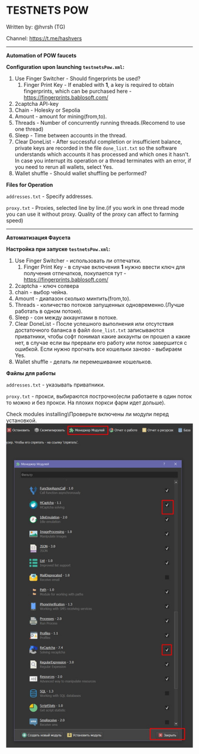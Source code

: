 # TESTNETS POW

Written by: @hvrsh (TG)

Channel: https://t.me/hashvers

---
**Automation of POW faucets**

**Configuration upon launching `testnetsPow.xml`:**

1. Use Finger Switcher - Should fingerprints be used?
   1. Finger Print Key - If enabled with **1**, a key is required to obtain fingerprints, which can be purchased here - https://fingerprints.bablosoft.com/
2. 2captcha API-key
3. Chain - Holesky or Sepolia
4. Amount - amount for mining(from,to). 
5. Threads - Number of concurrently running threads.(Recomend to use one thread)
6. Sleep - Time between accounts in the thread.
7. Clear DoneList - After successful completion or insufficient balance, private keys are recorded in the file `done_list.txt` so the software understands which accounts it has processed and which ones it hasn't. In case you interrupt its operation or a thread terminates with an error, if you need to rerun all wallets, select Yes.
8. Wallet shuffle - Should wallet shuffling be performed?

 **Files for Operation**

 `addresses.txt` - Specify addresses.

 `proxy.txt` - Proxies, selected line by line.(if you work in one thread mode you can use it without proxy. Quality of the proxy can affect to farming speed)

---

**Автоматизация Фаусета**

**Настройка при запуске `testnetsPow.xml`:**

1. Use Finger Switcher - использовать ли отпечатки.
	1. Finger Print Key - в случае включения **1** нужно ввести ключ для получения отпечатков, покупается тут - https://fingerprints.bablosoft.com/
2. 2captcha  - ключ солвера
3. chain - выбор чейна.
3. Amount - диапазон сколько минтить(from,to). 
4. Threads - количество потоков запущенных одновременно.(Лучше работать в одном потоке).
5. Sleep - сон между аккаунтами в потоке.
6. Clear DoneList - После успешного выполнения или отсутствия достаточного баланса в файл `done_list.txt` записываются приватники, чтобы софт понимал какие аккаунты он прошел а какие нет, в случае если вы прервали его работу или поток завершится с ошибкой. Если нужно прогнать все кошельки заново - выбираем Yes.
7. Wallet shuffle - делать ли перемешивание кошельков.

 **Файлы для работы**

 `addresses.txt` - указывать приватники.

 `proxy.txt` - прокси, выбираются построчно(если работаете в один поток то можно и без прокси. На плохих поркси фарм идет дольше).

Check modules installing\Проверьте включены ли модули перед установкой.
![Example](https://github.com/HhvrshH/testnetsPOW/blob/main/example.jpg)
